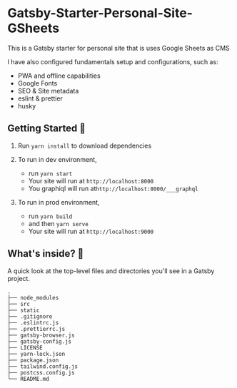 # Gatsby-Starter-Personal-Site-GSheets

This is a Gatsby starter for personal site that is uses Google Sheets as CMS

I have also configured fundamentals setup and configurations, such as:

- PWA and offline capabilities
- Google Fonts
- SEO & Site metadata
- eslint & prettier
- husky

## Getting Started 🚀

1. Run `yarn install` to download dependencies
2. To run in dev environment,

   - run `yarn start`
   - Your site will run at `http://localhost:8000`
   - You graphiql will run at`http://localhost:8000/___graphql`

3. To run in prod environment,
   - run `yarn build`
   - and then `yarn serve`
   - Your site will run at `http://localhost:9000`

## What's inside? 🧐

A quick look at the top-level files and directories you'll see in a Gatsby project.

    .
    ├── node_modules
    ├── src
    ├── static
    ├── .gitignore
    ├── .eslintrc.js
    ├── .prettierrc.js
    ├── gatsby-browser.js
    ├── gatsby-config.js
    ├── LICENSE
    ├── yarn-lock.json
    ├── package.json
    ├── tailwind.config.js
    ├── postcss.config.js
    └── README.md
